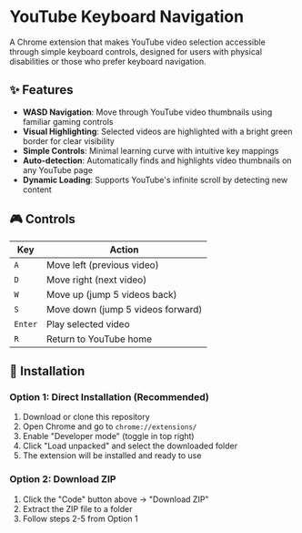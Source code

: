 # YouTube Keyboard Navigation

A Chrome extension that makes YouTube video selection accessible through simple keyboard controls, designed for users with physical disabilities or those who prefer keyboard navigation.

## ✨ Features

- **WASD Navigation**: Move through YouTube video thumbnails using familiar gaming controls
- **Visual Highlighting**: Selected videos are highlighted with a bright green border for clear visibility
- **Simple Controls**: Minimal learning curve with intuitive key mappings
- **Auto-detection**: Automatically finds and highlights video thumbnails on any YouTube page
- **Dynamic Loading**: Supports YouTube's infinite scroll by detecting new content

## 🎮 Controls

| Key | Action |
|-----|--------|
| `A` | Move left (previous video) |
| `D` | Move right (next video) |
| `W` | Move up (jump 5 videos back) |
| `S` | Move down (jump 5 videos forward) |
| `Enter` | Play selected video |
| `R` | Return to YouTube home |

## 🚀 Installation

### Option 1: Direct Installation (Recommended)

1. Download or clone this repository
2. Open Chrome and go to `chrome://extensions/`
3. Enable "Developer mode" (toggle in top right)
4. Click "Load unpacked" and select the downloaded folder
5. The extension will be installed and ready to use

### Option 2: Download ZIP

1. Click the "Code" button above → "Download ZIP"
2. Extract the ZIP file to a folder
3. Follow steps 2-5 from Option 1
